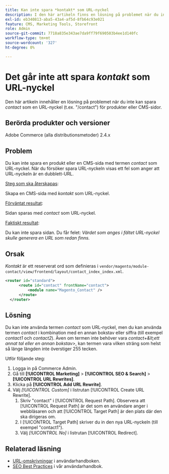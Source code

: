 ```yaml
---
title: Kan inte spara *kontakt* som URL-nyckel
description: I den här artikeln finns en lösning på problemet när du inte kan spara *contact* som en URL-nyckel (t.ex. "/contact") för produkter eller CMS-sidor. När du försöker spara URL-nyckeln visas ett fel som anger att URL-nyckeln är en dubblett-URL.
exl-id: eb340813-aba5-43a4-af5d-8fb64c93e021
feature: CMS, Marketing Tools, Storefront
role: Admin
source-git-commit: 7718a835e343ae7da9ff79f690503b4ee1d140fc
workflow-type: tm+mt
source-wordcount: '327'
ht-degree: 0%

---
```


# Det går inte att spara *kontakt* som URL-nyckel

Den här artikeln innehåller en lösning på problemet när du inte kan spara *contact* som en URL-nyckel (t.ex. &quot;/contact&quot;) för produkter eller CMS-sidor.

## Berörda produkter och versioner

Adobe Commerce (alla distributionsmetoder) 2.4.x

## Problem

Du kan inte spara en produkt eller en CMS-sida med termen *contact* som URL-nyckel. När du försöker spara URL-nyckeln visas ett fel som anger att URL-nyckeln är en dubblett-URL.

<u>Steg som ska återskapas</u>:

Skapa en CMS-sida med *kontakt* som URL-nyckel.

<u>Förväntat resultat</u>:

Sidan sparas med *contact* som URL-nyckel.

<u>Faktiskt resultat</u>:

Du kan inte spara sidan. Du får felet: *Värdet som anges i fältet URL-nyckel skulle generera en URL som redan finns.*

## Orsak

*Kontakt* är ett reserverat ord som definieras i `vendor/magento/module-contact/view/frontend/layout/contact_index_index.xml`.

```xml
<router id="standard">
      <route id="contact" frontName="contact">
          <module name="Magento_Contact" />
      </route>
  </router>
```

## Lösning

Du kan inte använda termen *contact* som URL-nyckel, men du kan använda termen *contact* i kombination med en annan bokstav eller siffra (till exempel *contact1* och *contact2*). Även om termen inte behöver vara *contact+\&lt;ett annat tal eller en annan bokstav\>*, kan termen vara vilken sträng som helst så länge längden inte överstiger 255 tecken.

Utför följande steg:

1. Logga in på Commerce Admin.
1. Gå till **[!UICONTROL Marketing]** > **[!UICONTROL SEO & Search]** > **[!UICONTROL URL Rewrites]**.
1. Klicka på **[!UICONTROL Add URL Rewrite]**.
1. Välj *[!UICONTROL Custom]* i listrutan [!UICONTROL Create URL Rewrite].
   1. Skriv &quot;contact&quot; i [!UICONTROL Request Path]. Observera att [!UICONTROL Request Path] är det som en användare anger i webbläsaren och att [!UICONTROL Target Path] är den plats där den ska dirigeras om.
   1. I [!UICONTROL Target Path] skriver du in den nya URL-nyckeln (till exempel &quot;contact1&quot;).
   1. Välj *[!UICONTROL No]* i listrutan [!UICONTROL Redirect].

## Relaterad läsning

* [URL-omskrivningar](https://docs.magento.com/user-guide/marketing/url-rewrite.html) i användarhandboken.
* [SEO Best Practices](https://docs.magento.com/user-guide/marketing/seo-best-practices.html) i vår användarhandbok.

